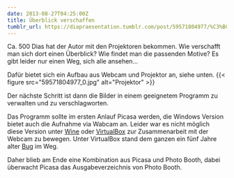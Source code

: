 ```yaml
---
date: 2013-08-27T04:25:00Z
title: Überblick verschaffen
tumblr_url: https://diapraesentation.tumblr.com/post/59571804977/%C3%BCberblick-verschaffen
---
```

Ca. 500 Dias hat der Autor mit den Projektoren bekommen. Wie verschafft man sich dort einen Überblick? Wie findet man die passenden Motive? Es gibt leider nur einen Weg, sich alle ansehen…

Dafür bietet sich ein Aufbau aus Webcam und Projektor an, siehe unten.
{{< figure src="59571804977_0.jpg" alt="Projektor" >}}

Der nächste Schritt ist dann die Bilder in einem geeignetem Programm zu verwalten und zu verschlagworten.

Das Programm sollte im ersten Anlauf Picasa werden, die Windows Version bietet auch die Aufnahme via Wabcam an. Leider war es nicht möglich diese Version unter [Wine](http://www.winehq.org/ "Wine") oder [VirtualBox](https://www.virtualbox.org/ "VirtualBox") zur Zusammenarbeit mit der Webcam zu bewegen. Unter VirtualBox stand dem ganzen ein fünf Jahre alter [Bug](https://www.virtualbox.org/ticket/242 "VirtualBox Bug") im Weg.

Daher blieb am Ende eine Kombination aus Picasa und Photo Booth, dabei überwacht Picasa das Ausgabeverzeichnis von Photo Booth.
